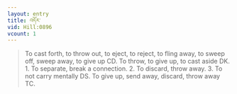 ```yaml
---
layout: entry
title: འདོར་
vid: Hill:0896
vcount: 1
---
```

> To cast forth, to throw out, to eject, to reject, to fling away, to sweep off, sweep away, to give up CD\. To throw, to give up, to cast aside DK\. 1\. To separate, break a connection\. 2\. To discard, throw away\. 3\. To not carry mentally DS\. To give up, send away, discard, throw away TC\.


